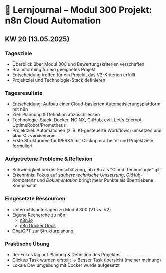 # 🧠 Lernjournal – Modul 300 Projekt: n8n Cloud Automation

## KW 20 (13.05.2025)

### Tagesziele
- Überblick über Modul 300 und Bewertungskriterien verschaffen
- Brainstorming für ein geeignetes Projekt
- Entscheidung treffen für ein Projekt, das V2-Kriterien erfüllt
- Projektziel und Technologie-Stack definieren

### Tagesresultate
- Entscheidung: Aufbau einer Cloud-basierten Automatisierungsplattform mit n8n
- Ziel: Plannung & Definition abzuschliessen 
- Technologie-Stack: Docker, NGINX, GitHub, evtl. Let's Encrypt, UptimeRobot/Prometheus
- Projektziel: Automationen (z. B. KI-gesteuerte Workflows) umsetzen und über Git versionieren
- Erste Strukturidee für IPERKA mit Clickup erarbeitet und Projektziele formuliert

### Aufgetretene Probleme & Reflexion
- Schwierigkeit bei der Einschätzung, ob n8n als "Cloud-Technologie" gilt
- Erkenntnis: Fokus auf *saubere technische Umsetzung*, *GitHub-Kompetenz* und *Dokumentation* bringt mehr Punkte als übertriebene Komplexität

### Eingesetzte Ressourcen
- Unterrichtsunterlagen zu Modul 300 (V1 vs. V2)
- Eigene Recherche zu n8n:
  - [n8n.io](https://n8n.io/)
  - [n8n Docker Docs](https://hub.docker.com/r/n8nio/n8n)
- ChatGPT zur Strukturplanung

### Praktische Übung
- der Fokus lag auf Planung & Definition des Projektes
- Clickup Task wurden erstellt -> Besser Task übersicht (meiner meinung) 
- Lokale Dev umgebung mit Docker wurde aufgesetzt 
